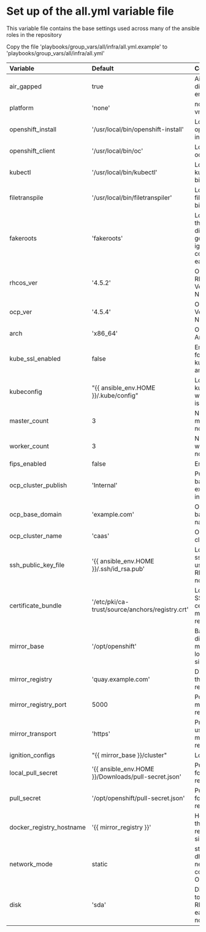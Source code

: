 # Set up of the all.yml variable file

This variable file contains the base settings used across many of the ansible roles in the repository

Copy the file 'playbooks/group_vars/all/infra/all.yml.example' to 'playbooks/group_vars/all/infra/all.yml'

| Variable                                     | Default                                             | Comments                                                                         |
| :---                                         | :---                                                | :---                                                                             |
| air_gapped                                   | true                                                | Air gap or disconnected environment                                              |
| platform                                     | 'none'                                              | none, aws, vmware                                                                |
| openshift_install                            | '/usr/local/bin/openshift-install'                  | Location of openshift-install binary                                             |
| openshift_client                             | '/usr/local/bin/oc'                                 | Location of oc binary                                                            |
| kubectl                                      | '/usr/local/bin/kubectl'                            | Location of kubectl binary                                                       |
| filetranspile                                | '/usr/local/bin/filetranspiler'                     | Location of filetranspiler binary                                                |
| fakeroots                                    | 'fakeroots'                                         | Location of the fakeroots directory for generating igniton configs for each node |
| rhcos_ver                                    | '4.5.2'                                             | OpenShift RHCOS Version Number                                                   |
| ocp_ver                                      | '4.5.4'                                             | OpenShift Version Number                                                         |
| arch                                         | 'x86_64'                                            | OpenShift Architecture                                                           |
| kube_ssl_enabled                             | false                                               | Enable SSL for kubernetes ansible tasks                                          |
| kubeconfig                                   | "{{ ansible_env.HOME }}/.kube/config"               | Location of kubeconfig when cluster is built                                     |
| master_count                                 | 3                                                   | Number of master nodes                                                           |
| worker_count                                 | 3                                                   | Number of worker nodes                                                           |
| fips_enabled                                 | false                                               | Enable FIPS                                                                      |
| ocp_cluster_publish                          | 'Internal'                                          | Publish load balancers external or internal                                      |
| ocp_base_domain                              | 'example.com'                                       | OpenShift base DNS name                                                          |
| ocp_cluster_name                             | 'caas'                                              | OpenShift cluster name                                                           |
| ssh_public_key_file                          | '{{ ansible_env.HOME }}/.ssh/id_rsa.pub'            | Location of ssh key to use for RHCOS nodes                                       |
| certificate_bundle                           | '/etc/pki/ca-trust/source/anchors/registry.crt'     | Location of SSL certificate for mirror registry                                  |
| mirror_base                                  | '/opt/openshift'                                    | Base directory for mirror bits, low and high side                                |
| mirror_registry                              | 'quay.example.com'                                  | DNS name of the mirror registry                                                  |
| mirror_registry_port                         | 5000                                                | Port for the mirror registry                                                     |
| mirror_transport                             | 'https'                                             | Protocol to use with the mirror registry                                         |
| ignition_configs                             | "{{ mirror_base }}/cluster"                         | Location                                                                         |
| local_pull_secret                            | '{{ ansible_env.HOME }}/Downloads/pull-secret.json' | Pull secret for private registry                                                 |
| pull_secret                                  | '/opt/openshift/pull-secret.json'                   | Pull secret for private registry                                                 |
| docker_registry_hostname                     | '{{ mirror_registry }}'                             | Hostname of the private registry (low side)                                      |
| network_mode                                 | static                                              | static or dhcpd network config for OCP nodes                                     |
| disk                                         | 'sda'                                               | Disk device to install RHCOS on each OCP node                                    |
